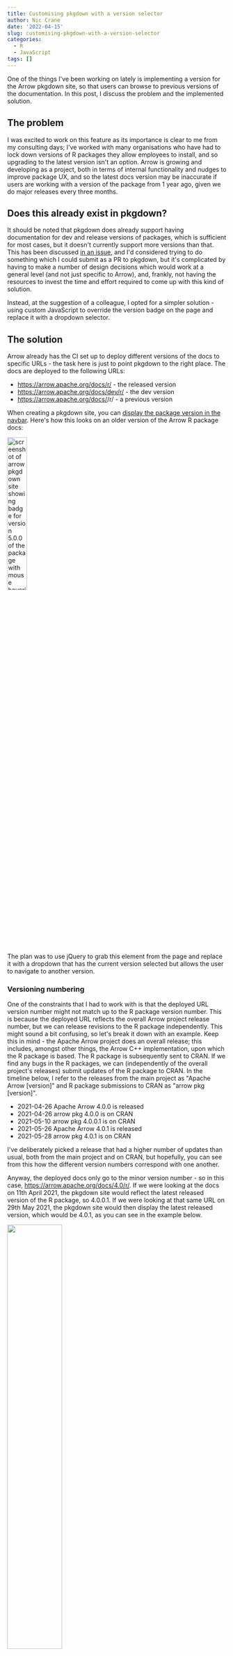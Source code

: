 ```yaml
---
title: Customising pkgdown with a version selector
author: Nic Crane
date: '2022-04-15'
slug: customising-pkgdown-with-a-version-selector
categories:
  - R
  - JavaScript
tags: []
---
```


One of the things I've been working on lately is implementing a version for the Arrow pkgdown site, so that users can browse to previous versions of the documentation.  In this post, I discuss the problem and the implemented solution.

## The problem

I was excited to work on this feature as its importance is clear to me from my consulting days; I've worked with many organisations who have had to lock down versions of R packages they allow employees to install, and so upgrading to the latest version isn't an option.  Arrow is growing and developing as a project, both in terms of internal functionality and nudges to improve package UX, and so the latest docs version may be inaccurate if users are working with a version of the package from 1 year ago, given we do major releases every three months.

## Does this already exist in pkgdown?

It should be noted that pkgdown does already support having documentation for dev and release versions of packages, which is sufficient for most cases, but it doesn't currently support more versions than that.  This has been discussed [in an issue](https://github.com/r-lib/pkgdown/issues/1373), and I'd considered trying to do something which I could submit as a PR to pkgdown, but it's complicated by having to make a number of design decisions which would work at a general level (and not just specific to Arrow), and, frankly, not having the resources to invest the time and effort required to come up with this kind of solution.

Instead, at the suggestion of a colleague, I opted for a simpler solution - using custom JavaScript to override the version badge on the page and replace it with a dropdown selector.

## The solution

Arrow already has the CI set up to deploy different versions of the docs to specific URLs - the task here is just to point pkgdown to the right place.  The docs are deployed to the following URLs:
* https://arrow.apache.org/docs/r/ - the released version
* https://arrow.apache.org/docs/dev/r/ - the dev version
* https://arrow.apache.org/docs/<arrow release version number>/r/ - a previous version

When creating a pkgdown site, you can [display the package version in the navbar](https://pkgdown.r-lib.org/reference/build_site.html).  Here's how this looks on an older version of the Arrow R package docs:

<img src="images/hoverversion.png" alt="screenshot of arrow pkgdown site showing badge for version 5.0.0 of the package with mouse hovering over it and tooltip showing phrase &quot;Released version&quot;" width="30%"/>

The plan was to use jQuery to grab this element from the page and replace it with a dropdown that has the current version selected but allows the user to navigate to another version.

### Versioning numbering

One of the constraints that I had to work with is that the deployed URL version number might not match up to the R package version number.  This is because the deployed URL reflects the overall Arrow project release number, but we can release revisions to the R package independently.  This might sound a bit confusing, so let's break it down with an example.  Keep this in mind - the Apache Arrow project does an overall release; this includes, amongst other things, the Arrow C++ implementation, upon which the R package is based.  The R package is subsequently sent to CRAN.  If we find any bugs in the R packages, we can (independently of the overall project's releases) submit updates of the R package to CRAN.  In the timeline below, I refer to the releases from the main project as "Apache Arrow [version]" and R package submissions to CRAN as "arrow pkg [version]".

* 2021-04-26 Apache Arrow 4.0.0 is released
* 2021-04-26 arrow pkg 4.0.0 is on CRAN
* 2021-05-10 arrow pkg 4.0.0.1 is on CRAN
* 2021-05-26 Apache Arrow 4.0.1 is released
* 2021-05-28 arrow pkg 4.0.1 is on CRAN

I've deliberately picked a release that had a higher number of updates than usual, both from the main project and on CRAN, but hopefully, you can see from this how the different version numbers correspond with one another.

Anyway, the deployed docs only go to the minor version number - so in this case, https://arrow.apache.org/docs/4.0/r/.  If we were looking at the docs on 11th April 2021, the pkgdown site would reflect the latest released version of the R package, so 4.0.0.1.  If we were looking at that same URL on 29th May 2021, the pkgdown site would then display the latest released version, which would be 4.0.1, as you can see in the example below.

<img src="images/Screenshot from 2022-04-15 11-23-43.png" alt="" width="50%"/>

The way I solved this mismatch was to use the solution already used in the main docs - maintain a JSON file mapping from the URL of the deployed docs to the R package version.  I did initially think that this was a little overcomplicated and thought about doing it all with JavaScript, but I realised that to do this, I'd literally need to load each URL, extract the R package version from the version badge at the top, and then construct the selector - which is definitely much less efficient than loading a JSON file full of mappings.  Instead, I created a JSON file containing key/value pairs; "name" - the displayed name of the package version, and "version" - the part of the URL following "https://arrow.apache.org/docs/".

Here's the latest (at the time of writing) version of that JSON file:

```
[
    {
        "name": "7.0.0.9000 (dev)",
        "version": "dev/"
    },
    {
        "name": "7.0.0 (release)",
        "version": ""
    },
    {
        "name": "6.0.1",
        "version": "6.0/"
    },
    {
        "name": "5.0.0",
        "version": "5.0/"
    },
    {
        "name": "4.0.1",
        "version": "4.0/"
    },
    {
        "name": "3.0.0",
        "version": "3.0/"
    },
    {
        "name": "2.0.0",
        "version": "2.0/"
    },
    {
        "name": "1.0.1",
        "version": "1.0/"
    }
]
```

This JSON file then just needs updating with every release - I also updated our release scripts to do that, though I won't go into detail about that here.

### Overriding the version element with a dropdown

The JavaScript code I used to create the dropdown is shown below; it's pasted from the most recent (at the time of writing) version of the code.  To summarise, it:

* sets up function `$pathStart`, the bit of the URL before `/docs/`
* sets up function `$pathEnd`, the bit of the URL after `/docs/` 
* fetches the JSON file mapping R package versions to URLs
* creates the appropriate links based both on the desired version number and the current page (i.e. so if I'm browsing the documentation for a function, I'll be redirected to the selected version's documentation for that function, rather than the main docs page for that version)
* sets up a function that, when an item is selected, quickly checks that the page selected exists and, if not, redirects the user to the main docs page for that version (i.e. if I am browsing a function's docs in the current version and navigate to a version where that function didn't exist)
* creates the selector and objects and replaces the "version" span with the dropdown instead

Just for transparency, I'll note that the idea for the function to check the page exists and redirect is based on a colleague's implementation of this in the main docs, which were based on something else, though I did have to implement it myself here to make it work with my code.  Yay for open source and not reinventing the wheel :)

```
$(document).ready(function () {

  /**
   * This replaces the package version number in the docs with a
   * dropdown where you can select the version of the docs to view.
   */

     // Get the start of the path which includes the version number or "dev"
     // where applicable and add the "/docs/" suffix
    $pathStart = function(){
	    return window.location.origin + "/docs/";
    }


    // Get the end of the path after the version number or "dev" if present
    $pathEnd  = function(){
      var current_path = window.location.pathname;
      return current_path.match("(?<=\/r).*");
    }

    // Load JSON file mapping between docs version and R package version
    $.getJSON("https://arrow.apache.org/docs/r/versions.json", function( data ) {
      // get the current page's version number:
		  var displayed_version = $('.version').text();
		  // Create a dropdown selector and add the appropriate attributes
      const sel = document.createElement("select");
      sel.name = "version-selector";
      sel.id = "version-selector";
      sel.classList.add("navbar-default");
      // When the selected value is changed, take the user to the version
      // of the page they are browsing in the selected version
      sel.onchange = check_page_exists_and_redirect;

      // For each of the items in the JSON object (name/version pairs)
		  $.each( data, function( key, val ) {
		    // Add a new option to the dropdown selector
        const opt = document.createElement("option");
        // Set the path based on the 'version' field
        opt.value = $pathStart() + val.version + "r" + $pathEnd();
        // Set the currently selected item based on the major and minor version numbers
        opt.selected = val.name.match("[0-9.]*")[0] === displayed_version;
        // Set the displayed text based on the 'name' field
        opt.text = val.name;
        // Add to the selector
        sel.append(opt);
	    });

      // Replace the HTML "version" component with the new selector
      $("span.version").replaceWith(sel);
    });
});
```

## Testing

I considered testing this locally, but it was tricky because the code for breaking up the URL didn't quite work properly when running this on localhost.  I could have tried to fix that, but I'd also have to simulate having multiple versions of deployed docs, and ultimately it was much simpler to test on the live docs instead.  

### Local overrides

Originally I tested this all by opening up the developer tools in a web browser on the live site and pasting the JS above into the console.  This was fine, though later on, when deploying some fixes to a couple of minor bugs, I learned about [local overrides](https://webkit.org/web-inspector/local-overrides/).  Basically, this is a feature of developer tools that allows you to specify JS to load when the page loads instead of whatever is deployed on the site (or perhaps as well as?) - this was invaluable when testing a fix to a bug that only appeared when browsing between pages.

The bugs found in the initial implementation are discussed below.

### Issue 1 - cached HTML

One [problem](https://issues.apache.org/jira/browse/ARROW-15895) was that for one user when they browsed to a page that contained the version selector (let's call it Page A), navigated to another page (let's call it Page B), and then hit "back", the selected/displayed version was the version from Page B and not Page A, as expected, given we were at the URL for Page A.

This felt like a caching problem to me, and whilst I couldn't replicate it locally, I had a bit of a search and found similar StackOverflow questions which indicated it was to do with this, so I added this bit of JS code which basically checks if the page is loading from a cache and if so, reloads it.

```
$(window).bind("pageshow", function(event) {
  if (event.originalEvent.persisted) {
    window.location.reload()
  }
});
```

Weirdly, this seemed to affect users on Chrome on macOS but not on Chromium on my Linux machine - perhaps the Chrome/Chromium defaults are a bit different, or we just had different versions with different things going on.  I asked a colleague who could replicate the bug on his MacOS machine to test my solution using local overrides as mentioned above, and this seems to have fixed it quite nicely.

### Issue 2 - not showing on Safari on macOS

Another colleague found that the dropdown selector wasn't showing up at all on Safari, and they could only see the original 'version' tag but no dropdown.  It took a while to work this one out, and eventually, I asked a colleague on MacOS to dump out the output from the JS console.

The problem lay in the `$pathEnd` variable, defined as:

```
$pathEnd  = function(){
  var current_path = window.location.pathname;
  return current_path.match("(?<=\/r).*");
}
```

The issue here is that part of the regular expression is using a positive look-behind - basically saying "look '/r' and return everything after it".  As someone who doesn't use regex often, I felt very smug putting together something "clever" like this, but these kinds of expressions aren't supported by all browsers, so in the end, I simplified it to a regex that finds the entire chunk, "/r" and all, and then just returns everything after the second character.  

```
$pathEnd  = function(){
  var current_path = window.location.pathname;
  // Can't do this via a positive look-behind or we lose Safari compatibility
  return current_path.match("\/r.*")[0].substr(2);
}
```

## Conclusion

Awesome, thanks for sticking with me as I walked through that.  This was honestly a bit of a PITA to do as I'm not the best JS developer, and the bugs were a pain to solve without being able to easily replicate them with my browsers/OS (I'm sure there are tools out there to do it but honestly just having a quick call with a colleague was the simplest solution!)  I would have loved to have done something where I ended up submitting a PR to pkgdown to make this a more general feature, but this solution is super-custom and isn't set up that way.  That said, this was a super interesting problem to solve, and it was good fun working out how to fit all the pieces together!


<img src="images/finalthing.png" alt="screenshot of Arrow pkgdown site with dropdown selector clicked on" width="100%"/>
